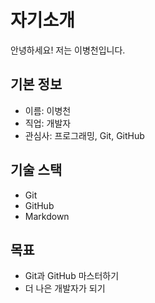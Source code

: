 # 자기소개

안녕하세요! 저는 이병천입니다.

## 기본 정보
- 이름: 이병천
- 직업: 개발자
- 관심사: 프로그래밍, Git, GitHub

## 기술 스택
- Git
- GitHub
- Markdown

## 목표
- Git과 GitHub 마스터하기
- 더 나은 개발자가 되기
